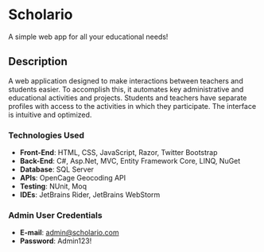 # Scholario

A simple web app for all your educational needs!

## Description

A web application designed to make interactions between teachers and students easier. To accomplish this, it automates key administrative and educational activities and projects. Students and teachers have separate profiles with access to the activities in which they participate. The interface is intuitive and optimized.

### Technologies Used

* **Front-End**: HTML, CSS, JavaScript, Razor, Twitter Bootstrap
* **Back-End**: C#, Asp.Net, MVC, Entity Framework Core, LINQ, NuGet
* **Database**: SQL Server
* **APIs**: OpenCage Geocoding API
* **Testing**: NUnit, Moq
* **IDEs**: JetBrains Rider, JetBrains WebStorm

### Admin User Credentials

* **E-mail**: admin@scholario.com
* **Password**: Admin123!

